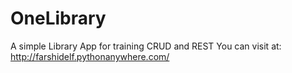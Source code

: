 # OneLibrary
A simple Library App for training CRUD and REST
You can visit at:
http://farshidelf.pythonanywhere.com/
